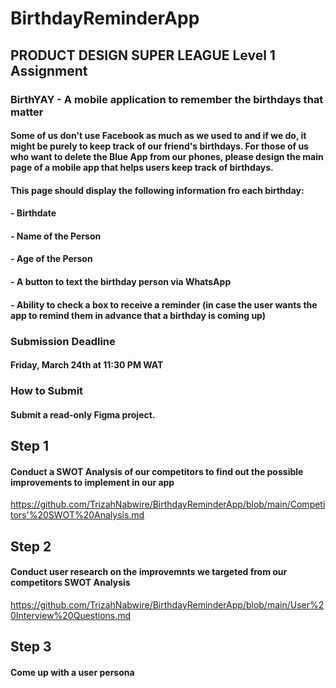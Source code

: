 # BirthdayReminderApp
## PRODUCT DESIGN SUPER LEAGUE Level 1 Assignment
### BirthYAY - A mobile application to remember the birthdays that matter
#### Some of us don't use Facebook as much as we used to and if we do, it might be purely to keep track of our friend's birthdays. For those of us who want to delete the Blue App from our phones, please design the main page of a mobile app that helps users keep track of birthdays.

#### This page should display the following information fro each birthday:
#### - Birthdate
#### - Name of the Person
#### - Age of the Person
#### - A button to text the birthday person via WhatsApp
#### - Ability to check a box to receive a reminder (in case the user wants the app to remind them in advance that a birthday is coming up)

### Submission Deadline 
#### Friday, March 24th at 11:30 PM WAT

### How to Submit
#### Submit a read-only Figma project.


## Step 1
#### Conduct a SWOT Analysis of our competitors to find out the possible improvements to implement in our app
https://github.com/TrizahNabwire/BirthdayReminderApp/blob/main/Competitors'%20SWOT%20Analysis.md


## Step 2
#### Conduct user research on the improvemnts we targeted from our competitors SWOT Analysis
https://github.com/TrizahNabwire/BirthdayReminderApp/blob/main/User%20Interview%20Questions.md

## Step 3
#### Come up with a user persona


